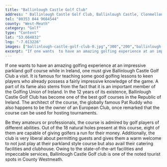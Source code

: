 ```yaml
---
title: "Ballinlough Castle Golf Club"
address: " Ballinlough Castle Golf Club, Ballinlough Castle, Clonmellon, West Meath"
tel: "00353 044 9664544"
county: "West-Meath"
category: "Golf"
type: "Content"
lat: "53.664832"
lng: "-7.013226"
images: ["ballinlough-castle-golf-club-0.jpg","300","200","ballinlough-castle-golf-club-1.jpg","190","200","ballinlough-castle-golf-club-9.jpg","468","351"]
excerpt: "If one wants  to have an amazing golfing experience at an impressive parkland golf course  while in Ireland, one must give Ballinlough Castle Golf Clu..."
---
```

<p>If one wants  to have an amazing golfing experience at an impressive parkland golf course  while in Ireland, one must give Ballinlough Castle Golf Club a visit. It is  famous for teaching some good golfing lessons to keen players who already  possess a fairly impressive knowledge of the game. A part of its fame also  stems from the fact that it is an important member of the Golfing Union of  Ireland. In the 12 years of its existence, Ballinlough Castle Golf Club has  become one of the best golf courses in the Republic of Ireland. The architect  of the course, the globally famous Pat Ruddy who also happens to be the owner  of an European Club, once remarked that the course can be used for hosting  tournaments.</p>
<p>Be they amateurs  or professionals, the course is admired by golf players of different abilities.  Out of the 18 natural holes present at this course, eight of them are capable  of giving golfers a run for their money. Additionally, the club is very liberal  about permitting guests and gives them a warm welcome to not just play at their  parkland style course but also avail their catering facilities and clubhouse.  Owing to the state-of-the-art facilities and impeccable services, Ballinlough  Castle Golf club is one of the noted tourist spots in County Westmeath.</p>